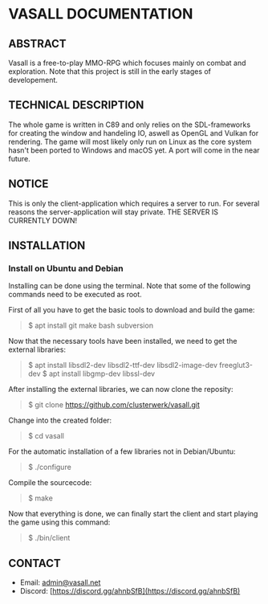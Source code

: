 # VASALL DOCUMENTATION
 
## ABSTRACT

Vasall is a free-to-play MMO-RPG which focuses mainly on combat and 
exploration. Note that this project is still in the early stages of
developement.

## TECHNICAL DESCRIPTION

The whole game is written in C89 and only relies on the SDL-frameworks for
creating the window and handeling IO, aswell as OpenGL and Vulkan for
rendering.  The game will most likely only run on Linux as the core system
hasn't been ported to Windows and macOS yet. A port will come in the near
future.
  
## NOTICE

This is only the client-application which requires a server to run. For several
reasons the server-application will stay private.
THE SERVER IS CURRENTLY DOWN!

## INSTALLATION

### Install on Ubuntu and Debian

Installing can be done using the terminal. Note that some of the following
commands need to be executed as root.
  
First of all you have to get the basic tools to download and build the game:<br/>
> $ apt install git make bash subversion

Now that the necessary tools have been installed, we need to get the
external libraries:<br/>
> $ apt install libsdl2-dev libsdl2-ttf-dev libsdl2-image-dev freeglut3-dev
> $ apt install libgmp-dev libssl-dev

After installing the external libraries, we can now clone the reposity:<br/>
> $ git clone https://github.com/clusterwerk/vasall.git

Change into the created folder:<br/>
> $ cd vasall

For the automatic installation of a few libraries not in Debian/Ubuntu:<br/>
> $ ./configure

Compile the sourcecode:<br/>
> $ make

Now that everything is done, we can finally start the client and start
playing the game using this command:<br/>
> $ ./bin/client
 
## CONTACT
   
 - Email: admin@vasall.net
 - Discord: [https://discord.gg/ahnbSfB](https://discord.gg/ahnbSfB)
